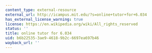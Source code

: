 ```yaml
---
content_type: external-resource
external_url: http://icampus.mit.edu/?s=online+tutor+for+6.034
has_external_license_warning: true
license: https://en.wikipedia.org/wiki/All_rights_reserved
status: ''
title: online tutor for 6.034
uid: b6b22535-3ae9-4618-9b2c-6697ea697b46
wayback_url: ''
---
```

